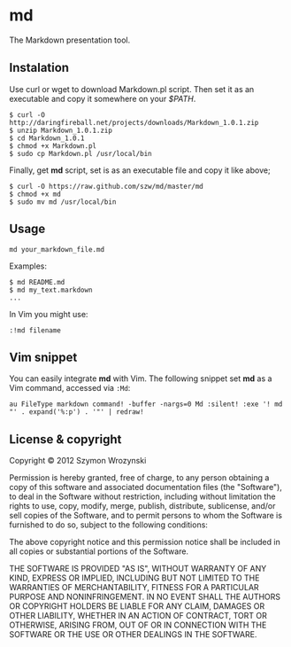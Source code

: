 md
==

The Markdown presentation tool.


Instalation
-----------

Use curl or wget to download Markdown.pl script.
Then set it as an executable and copy it somewhere on your *$PATH*.

    $ curl -O http://daringfireball.net/projects/downloads/Markdown_1.0.1.zip
    $ unzip Markdown_1.0.1.zip
    $ cd Markdown_1.0.1
    $ chmod +x Markdown.pl
    $ sudo cp Markdown.pl /usr/local/bin

Finally, get **md** script, set is as an executable file and copy it like above;

    $ curl -O https://raw.github.com/szw/md/master/md
    $ chmod +x md
    $ sudo mv md /usr/local/bin


Usage
-----

    md your_markdown_file.md

Examples:

    $ md README.md
    $ md my_text.markdown
    ...

In Vim you might use:

    :!md filename


Vim snippet
-----------

You can easily integrate **md** with Vim. The following snippet set **md** as a Vim
command, accessed via `:Md`:

    au FileType markdown command! -buffer -nargs=0 Md :silent! :exe '! md "' . expand('%:p') . '"' | redraw!


License & copyright
-------

Copyright &copy; 2012 Szymon Wrozynski

Permission is hereby granted, free of charge, to any person obtaining
a copy of this software and associated documentation files (the "Software"),
to deal in the Software without restriction, including without limitation
the rights to use, copy, modify, merge, publish, distribute, sublicense,
and/or sell copies of the Software, and to permit persons to whom the
Software is furnished to do so, subject to the following conditions:

The above copyright notice and this permission notice shall be included
in all copies or substantial portions of the Software.

THE SOFTWARE IS PROVIDED "AS IS", WITHOUT WARRANTY OF ANY KIND,
EXPRESS OR IMPLIED, INCLUDING BUT NOT LIMITED TO THE WARRANTIES OF MERCHANTABILITY,
FITNESS FOR A PARTICULAR PURPOSE AND NONINFRINGEMENT. IN NO EVENT SHALL THE AUTHORS
OR COPYRIGHT HOLDERS BE LIABLE FOR ANY CLAIM, DAMAGES OR OTHER LIABILITY,
WHETHER IN AN ACTION OF CONTRACT, TORT OR OTHERWISE, ARISING FROM,
OUT OF OR IN CONNECTION WITH THE SOFTWARE OR THE USE OR OTHER DEALINGS IN THE SOFTWARE.
